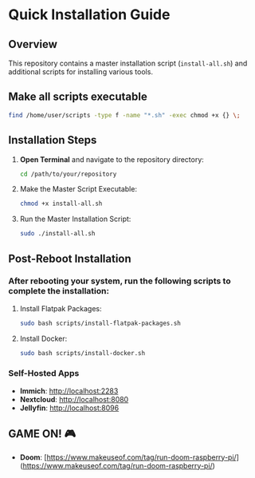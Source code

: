 # Quick Installation Guide

## Overview

This repository contains a master installation script (`install-all.sh`) and additional scripts for installing various tools.

## Make all scripts executable

```bash
find /home/user/scripts -type f -name "*.sh" -exec chmod +x {} \;
```

## Installation Steps

1. **Open Terminal** and navigate to the repository directory:

   ```bash
   cd /path/to/your/repository
   

2. Make the Master Script Executable:

   ```bash
   chmod +x install-all.sh  
   
3. Run the Master Installation Script:   
    ```bash
    sudo ./install-all.sh
    
## Post-Reboot Installation

### After rebooting your system, run the following scripts to complete the installation:
1. Install Flatpak Packages:
    ```bash
    sudo bash scripts/install-flatpak-packages.sh

2. Install Docker:
    ```bash
    sudo bash scripts/install-docker.sh 
   
### Self-Hosted Apps

* **Immich**: [http://localhost:2283](http://localhost:2283)
* **Nextcloud**: [http://localhost:8080](http://localhost:8080)
* **Jellyfin**: [http://localhost:8096](http://localhost:8096)


## GAME ON! 🎮
* **Doom**: [https://www.makeuseof.com/tag/run-doom-raspberry-pi/] (https://www.makeuseof.com/tag/run-doom-raspberry-pi/)